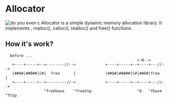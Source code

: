 # Allocator 
![do you even c](./photo.jpg)
Allocator is a simple dynamic memory allocation library.
It implements , malloc(), calloc(), realloc() and free() functions.

## How it's work?

```
  before ...
                                                          <-N-->
   +----+-----+--+--------//--+             +----+-----+--+----+---//--+
   |##A#|##B##|C#|  free      |             |##A#|##B##|C#|##D#|free   |
   +----+-----+--+---------//-+             +----+-----+--+----+---//--+
                 ^freebase    ^freetop                    ^d   ^fbase  ^ftop
```

